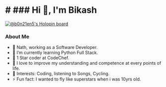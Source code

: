  #  #                ### Hi 👋, I'm Bikash

[![@b0n21en5's Holopin board](https://holopin.io/api/user/board?user=b0n21en5)](https://holopin.io/@b0n21en5)

### About Me

- 👀  Nath, working as a Software Developer.
- 🌱 I’m currently learning Python Full Stack.
- 👯 1 Star coder at CodeChef.
- 🤔 I love to improve my understanding and competence at every points of life.
- 💬 Interests: Coding, listening to Songs, Cycling.
- ⚡ Fun fact: I wanted to fly like superstars when i was 10yrs old.
